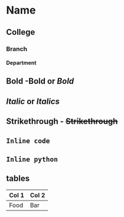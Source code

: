 # Name 
## College
### Branch
#### Department
 
##   Bold -**Bold** or _Bold_

##   *Italic* or _Italics_

##   Strikethrough - ~~Strikethrough~~

##    `Inline code`

##  ```Inline python ```

## tables 

Col 1| Col 2|
-----|----- |
Food | Bar  |


